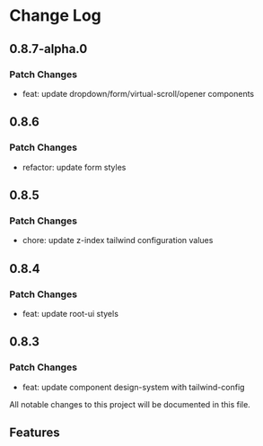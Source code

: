 # Change Log

## 0.8.7-alpha.0

### Patch Changes

- feat: update dropdown/form/virtual-scroll/opener components

## 0.8.6

### Patch Changes

- refactor: update form styles

## 0.8.5

### Patch Changes

- chore: update z-index tailwind configuration values

## 0.8.4

### Patch Changes

- feat: update root-ui styels

## 0.8.3

### Patch Changes

- feat: update component design-system with tailwind-config

All notable changes to this project will be documented in this file.

## Features
